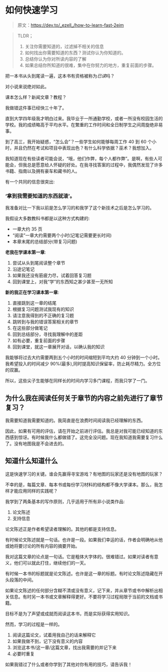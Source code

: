 # 如何快速学习

> 原文：<https://dev.to/_ezell_/how-to-learn-fast-2eim>

> TLDR；
> 
> 1.  关注你需要知道的，过滤掉不相关的信息
> 2.  如何找出你需要知道的东西？测试你认为你知道的。
> 3.  总结你认为你对所读内容的了解
> 4.  如果总结你所知道的很难，集中在你努力的地方，重复前面的步骤。

把一本书从头到尾读一遍，这本书有资格被称为*已读*吗？

对小说来说绝对如此。

课本怎么样？新闻文章？教程？

我做错这件事已经快三十年了。

直到大学四年级我才明白过来。我毕业于一所通勤学校，或者一所没有校园生活的学校。我的成绩略高于平均水平。在繁重的工作时间和全日制学生之间周旋绝非易事。

到了高三，我开始疑惑，“怎么会”？一些学生如何能够每周工作 40 到 60 个小时，并且仍然在考试和项目中表现出色？有什么科学依据？巫术？我想加入。

我知道现在有些读者可能会说，“哦，他们作弊，每个人都作弊”。是啊，有些人可能会，但我总是愿意给人怀疑的好处。在我寻找答案的过程中，我偶然发现了许多书籍、指南以及拥有豪车和藏书的人。

有一个共同的信息很突出:

### ‘拿到我需要知道的东西就滚’。

我准备对比一下我以前是怎么学习的和我学了这个新技术之后是怎么学习的。

我假设大多数教科书都是以这种方式构建的:

*   一章大约 35 页
*   “阅读”一章大约需要两个小时(记笔记需要更长时间)
*   本章末尾的总结部分(带复习问题)

**老我在学课本第一章**:

1.  尝试从头到尾阅读整个章节
2.  沿途记笔记
3.  如果我还没有筋疲力尽，试着回答复习题
4.  回到课堂上，对我“学”的东西知之甚少甚至一无所知

**新的我正在学习课本第一章**:

1.  直接跳到这一章的结尾
2.  根据复习问题测试我现有的知识
3.  请注意我得到的不正确的复习题
4.  跳转到与我的错误答案相关的章节
5.  在这些部分做笔记
6.  回到总结部分，寻找我理解中的差距
7.  如有必要，重复前面的步骤
8.  回到课堂，就这一章展开对话，以确认我的知识

我能够将过去大约需要两到五个小时的时间缩短到平均大约 40 分钟到一个小时。我希望投入的时间减少 90%(最多),同时提高知识保留率，防止耗尽精力。全方位的双赢。

所以，这些尖子生能够在同样长的时间内学习多门课程，而我只学了一门。

## 为什么我在阅读任何关于章节的内容之前先进行了章节复习？

我需要知道我需要知道的。我简直是在浪费时间阅读我已经理解的东西。

因此，如果有可用的评估，请在开始之前进行评估。我总是对我可能已经知道的东西感到惊讶。有时候我什么都做错了。这完全没问题。现在我知道我需要复习什么了。没有地图我是不会进去的。

## 知道什么知道什么

这是快速学习的关键。谁会先赢得寻宝游戏？有地图的玩家还是没有地图的玩家？

不幸的是，每篇文章、每本书或每份学习材料的结构都不像大学课本。那么，我怎样才能应用同样的实践呢？

我学到了两条基本的写作原则，几乎适用于所有非小说类作品:

1.  论文陈述
2.  支持信息

论文陈述正是作者希望读者理解的。其他的都是支持信息。

有时候论文陈述就是一句话。也许是一段。如果我们幸运的话，作者会明确地从他或她将要讨论的所有内容的摘要开始。

我对这篇文章的论点是一句话。它是粗体大字体的。很难错过。如果对读者有意义，他们可以就此打住，继续他们的一天。

有时候一本书的标题就是论文陈述。也许是这一章的标题。有时论文陈述隐藏在开头段落的中间。

如果论文陈述的任何部分含糊不清或没有意义，记下来，并从章节或书中解析出相关信息。有时另一本书或文章解释得更好。不要将学习过程局限于当前的文档或书籍。

目标不是为了声望或成就而阅读这本书，而是实际获得实用知识。

然而，学习的过程是一样的。

1.  阅读这篇论文，试着用我自己的话来解释它
2.  如果我做不到，记下没有意义的内容
3.  浏览这本书/这一章/这篇文章，找出我需要的并记下来
4.  必要时重复

如果我错过了什么或者你学到了其他对你有用的技巧，请告诉我！